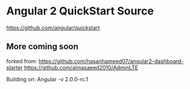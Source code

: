 # Angular 2 QuickStart Source
https://github.com/angular/quickstart

## More coming soon

forked from:
https://github.com/hasanhameed07/angular2-dashboard-starter
https://github.com/almasaeed2010/AdminLTE

Building on:
Angular -v 2.0.0-rc.1